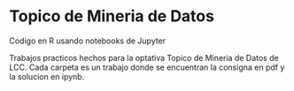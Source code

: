 # Topico de Mineria de Datos

Codigo en R usando notebooks de Jupyter

Trabajos practicos hechos para la optativa Topico de Mineria de Datos de LCC. Cada carpeta es un trabajo donde se encuentran la consigna en pdf y la solucion en ipynb.